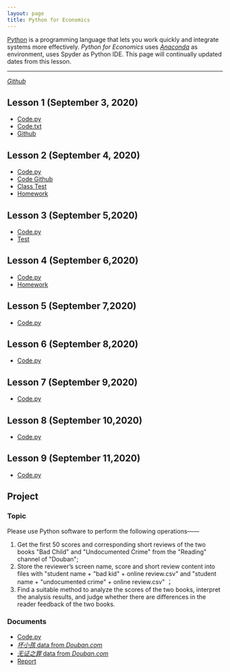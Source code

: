 ```yaml
---
layout: page
title: Python for Economics
---
```


[Python](https://www.python.org/) is a programming language that lets you work quickly and integrate systems more effectively. *Python for Economics* uses [*Anaconda*](https://www.anaconda.com/products/individual#Downloads) as environment, uses Spyder as Python IDE. This page will continually updated dates from this lesson.

---
[*Github*](https://github.com/chenxiaolong2019/Python-for-Economics)
## Lesson 1 (September 3, 2020)
- [Code.py](https://chenxiaolong2019.github.io/Python-for-Economics/Lesson%201(2020.9.3).py)
- [Code.txt](https://chenxiaolong2019.github.io/Python-for-Economics/Lesson1(2020.9.3)%20.txt)
- [Github](https://github.com/chenxiaolong2019/Python-for-Economics/blob/master/Lesson%201(2020.9.3).py)

## Lesson 2 (September 4, 2020)
- [Code.py](https://chenxiaolong2019.github.io/Python-for-Economics/Lesson2.py)
- [Code Github](https://github.com/chenxiaolong2019/Python-for-Economics/blob/master/Lesson2.py)
- [Class Test](https://chenxiaolong2019.github.io/Python-for-Economics/Lesson2_Class%20Test.py)
- [Homework](https://chenxiaolong2019.github.io/Python-for-Economics/Lesson2_homework.py)

## Lesson 3 (September 5,2020)
- [Code.py](https://chenxiaolong2019.github.io/Python-for-Economics/Lesson3.py)
- [Test](https://chenxiaolong2019.github.io/Python-for-Economics/Lesson3_Class%20Test.py)

## Lesson 4 (September 6,2020)
- [Code.py](https://chenxiaolong2019.github.io/Python-for-Economics/Lesson4.py)
- [Homework](https://chenxiaolong2019.github.io/Python-for-Economics/Lesson%204%20Homework.py)

## Lesson 5 (September 7,2020)
- [Code.py](https://chenxiaolong2019.github.io/Python-for-Economics/Lesson5.py)

## Lesson 6 (September 8,2020)
- [Code.py](https://chenxiaolong2019.github.io/Python-for-Economics/Lesson6.py)

## Lesson 7 (September 9,2020)
- [Code.py](https://chenxiaolong2019.github.io/Python-for-Economics/Lesson7.py)

## Lesson 8 (September 10,2020)
- [Code.py](https://chenxiaolong2019.github.io/Python-for-Economics/Lesson8.py)

## Lesson 9 (September 11,2020)
- [Code.py](https://chenxiaolong2019.github.io/Python-for-Economics/Lesson9.py)

## Project
### Topic
Please use Python software to perform the following operations——

1. Get the first 50 scores and corresponding short reviews of the two books "Bad Child" and "Undocumented Crime" from the "Reading" channel of "Douban";
2. Store the reviewer’s screen name, score and short review content into files with "student name + "bad kid" + online review.csv" and "student name + "undocumented crime" + online review.csv" ；
3. Find a suitable method to analyze the scores of the two books, interpret the analysis results, and judge whether there are differences in the reader feedback of the two books.

### Documents
- [Code.py]()
- [*坏小孩* data from *Douban.com*]()
- [*无证之罪* data from *Douban.com*]()
- [Report]()
